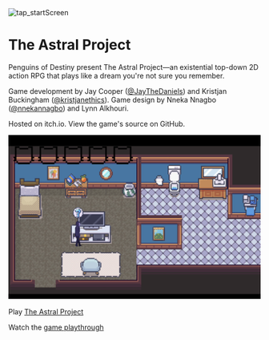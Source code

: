 <img width="1512" alt="tap_startScreen" src="https://github.com/JayTheDaniels/The-Astral-Project/assets/22924372/937647a9-3cfe-4e65-b20f-7b833f4e5de0">

# The Astral Project

Penguins of Destiny present The Astral Project—an existential top-down 2D action RPG that plays like a dream you're not sure you remember.

Game development by Jay Cooper ([@JayTheDaniels](https://github.com/JayTheDaniels)) and Kristjan Buckingham ([@kristjanethics](https://github.com/kristjanethics)). Game design by Nneka Nnagbo ([@nnekannagbo](https://github.com/nnekannagbo)) and Lynn Alkhouri. 

Hosted on itch.io. View the game's source on GitHub.

![Bedroom](tap_bdrm.png)

Play [The Astral Project](https://jayrcoops.itch.io/the-astral-project)

Watch the [game playthrough](https://www.youtube.com/watch?v=cLXh9Qo8XHA)
